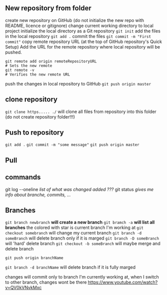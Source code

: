 ## New repository from folder

create new repository on GitHub (do not initialize the new repo with README, licence or gitignore)
change current working directory to local project
initialize the local directory as a Git repository `git init`
add the files in the local repository `git add .`
commit the files  `git commit -m "First commit"`
copy remote repository URL (at the top of GitHub repository's Quick Setup)
Add the URL for the remote repository where local repository will be pushed.
```
git remote add origin remoteRepositoryURL
# Sets the new remote
git remote -v
# Verifies the new remote URL
```
push the changes in local repository to GitHub `git push origin master`

## clone repository
`git clone https..... ./` will clone all files from repository into this folder (do not create repository folder!!!)


## Push to repository
`git add .`
`git commit -m "some message"`
`git push origin master`

## Pull

## commands
git log --oneline   *list of what was changed added ???*
git status  *gives me info about branche, commits, ...*

## Branches
`git branch newbranch`  **will create a new branch**
`git bramch -a` **will list all branches** the colored with star is current branch I'm working at
`git checkout somebranch` will change my current branch
`git branch -d someBranch` will delete branch only if it is marged
`git branch -D someBranch` will 'hard' delete branch
`git checkout -b someBranch` will maybe merge and delete branch

`git push origin branchName`

`git branch -d branchName` will delete branch if it is fully marged

changes will commit only to branch I'm currently working at, when I switch to other branch, changes wont be there
https://www.youtube.com/watch?v=QV0kVNvkMxc
